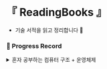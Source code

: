 # 『 ReadingBooks 』

- 기술 서적을 읽고 정리합니다 📖

### 📍 Progress Record

<details>
<summary> 혼자 공부하는 컴퓨터 구조 + 운영체제 </summary>

| 1️⃣ | 혼자 공부하는 컴퓨터 구조 + 운영체제                                                                                           |
|:---:|-----------------------------------------------------------------------------------------------------------------|
| 1강  | [컴퓨터 구조를 알아야 하는 이유](https://github.com/yunji1201/ReadingBooks/blob/main/computer/1_컴퓨터학습이유.md)                  |
| 2강  | [컴퓨터 구조의 큰 그림](https://github.com/yunji1201/ReadingBooks/blob/main/computer/2_컴퓨터구조.md)                         |
| 3강  | [컴퓨터의 핵심 부품](https://github.com/yunji1201/ReadingBooks/blob/main/computer/3_컴퓨터핵심부품.md)                         |
| 4강  | [0과 1로 숫자를 표현하는 방법](https://github.com/yunji1201/ReadingBooks/blob/main/computer/4_0과1로숫자표현.md)                 |
| 5강  | [0과 1로 문자를 표현하는 방법](https://github.com/yunji1201/ReadingBooks/blob/main/computer/5_0과1로문자표현.md)                 |
| 6강  | [소스코드와 명령어](https://github.com/yunji1201/ReadingBooks/blob/main/computer/6_소스코드와명령어.md)                         |
| 7강  | [명령어의 구조와 주소 지정 방식](https://github.com/yunji1201/ReadingBooks/blob/main/computer/7_명령어구조와주소지정방식.md)             |
| 8강  | [C언어의 컴파일 과정](https://github.com/yunji1201/ReadingBooks/blob/main/computer/8_C언어의컴파일과정.md)                      |
| 9강  | [CPU의 내부 구성 - ALU와 제어장치](https://github.com/yunji1201/ReadingBooks/blob/main/computer/9_ALU와제어장치.md)            |
| 10강 | [CPU의 내부 구성 - 레지스터](https://github.com/yunji1201/ReadingBooks/blob/main/computer/10_레지스터.md)                    |
| 11강 | [명령어 사이클과 인터럽트](https://github.com/yunji1201/ReadingBooks/blob/main/computer/11_명령어사이클과인터럽트.md)                 |
| 12강 | [빠른 CPU를 위한 설계 기법](https://github.com/yunji1201/ReadingBooks/blob/main/computer/12_빠른CPU설계기법.md)                |
| 13강 | [명령어 병렬 처리 기법](https://github.com/yunji1201/ReadingBooks/blob/main/computer/13_명령어병렬처리기법.md)                    |
| 14강 | [명령어 집합 구조, CISC와 RISC](https://github.com/yunji1201/ReadingBooks/blob/main/computer/14_명령어집합구조.md)             |
| 15강 | [RAM의 특성과 종류](https://github.com/yunji1201/ReadingBooks/blob/main/computer/15_RAM특성과종류.md)                      |
| 16강 | [메모리의 주소 공간-물리 주소와 논리 주소](https://github.com/yunji1201/ReadingBooks/blob/main/computer/16_메모리주소공간.md)           |
| 17강 | [캐시 메모리](https://github.com/yunji1201/ReadingBooks/blob/main/computer/17_캐시메모리.md)                              |
| 18강 | [다양한 보조기억장치 (하드 디스크와 플래시 메모리)](https://github.com/yunji1201/ReadingBooks/blob/main/computer/18_하드디스크와플래시메모리.md) |
| 19강 | [RAID의 정의와 종류](https://github.com/yunji1201/ReadingBooks/blob/main/computer/19_RAID정의와종류.md)                    |
| 20강 | [장치 컨트롤러와 장치 드라이버](https://github.com/yunji1201/ReadingBooks/blob/main/computer/20_장치컨트롤러와장치드라이버.md)            |
| 21강 | [다양한 입출력 방법](https://github.com/yunji1201/ReadingBooks/blob/main/computer/21_다양한입출력방법.md)            |
| 22강 | [레지스터를 직접 조작하며 입출력 해보기](https://github.com/yunji1201/ReadingBooks/blob/main/computer/22_레지스터를조작해서입출력하기.md)            |
| 23강 | [운영체제를 알아야 하는 이유](https://github.com/yunji1201/ReadingBooks/blob/main/computer/23_운영체제알아야하는이유.md)            |

</details>
